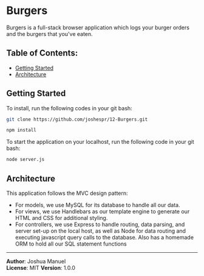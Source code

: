 # Burgers

Burgers is a full-stack browser application which logs your burger orders and the burgers that you've eaten.

## Table of Contents:

* [Getting Started](#getting-started)
* [Architecture](#architecture)

## Getting Started <a name="getting-started"></a>
To install, run the following codes in your git bash:

```bash
git clone https://github.com/joshespr/12-Burgers.git
```

```bash
npm install
```

To start the application on your localhost, run the following code in your git bash: 

```bash
node server.js
```

## Architecture <a name="architecture"></a>
This application follows the MVC design pattern: 

- For models, we use MySQL for its database to handle all our data.
- For views, we use Handlebars as our template engine to generate our HTML and CSS for additional styling. 
- For controllers, we use Express to handle routing, data parsing, and server set-up on the local host, as well as Node for data routing and executing javascript query calls to the database. Also has a homemade ORM to hold all our SQL statement functions

<!-- ## Change Log
Use this are to document the iterative changes made to your application as each feature is successfully implemented. Use time stamps. Here's an examples: 

01-01-2001 4:59pm - Application now has a fully-functional express server, with GET and POST routes for the book resource.

## Credits and Collaborations
Give credit (and a link) to other people or resources that helped you build this application.  -->

<!-- https://guides.github.com/features/wikis/ -->

--- 

**Author**: Joshua Manuel  
**License**: MIT 
**Version**: 1.0.0
